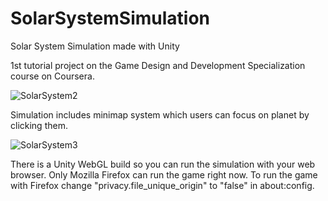 # SolarSystemSimulation
Solar System Simulation made with Unity

1st tutorial project on the Game Design and Development Specialization course on Coursera.

![SolarSystem2](https://user-images.githubusercontent.com/55928282/113059397-11963a00-91b8-11eb-983a-bbdeb0c061df.png)



Simulation includes minimap system which users can focus on planet by clicking them.

![SolarSystem3](https://user-images.githubusercontent.com/55928282/113059467-283c9100-91b8-11eb-9dac-f5b33fdf6432.PNG)

There is a Unity WebGL build so you can run the simulation with your web browser. Only Mozilla Firefox can run the game right now. To run the game with Firefox change "privacy.file_unique_origin" to "false" in about:config.
